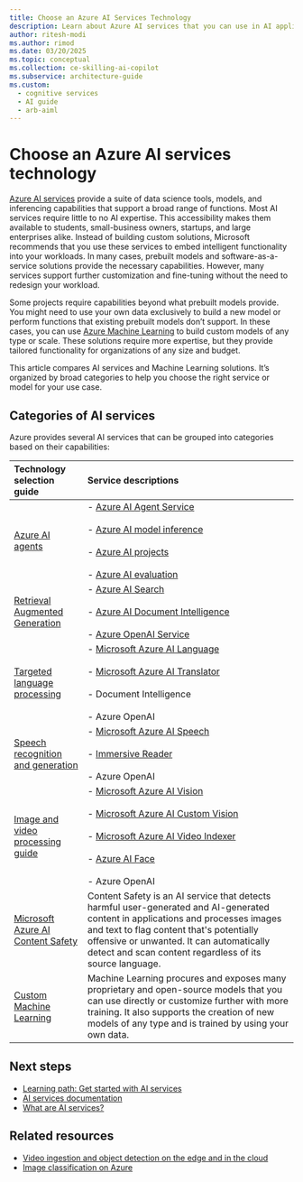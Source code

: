 ```yaml
---
title: Choose an Azure AI Services Technology
description: Learn about Azure AI services that you can use in AI applications and data flows. Choose the appropriate service for your use case.
author: ritesh-modi
ms.author: rimod
ms.date: 03/20/2025
ms.topic: conceptual
ms.collection: ce-skilling-ai-copilot
ms.subservice: architecture-guide
ms.custom:
  - cognitive services
  - AI guide
  - arb-aiml
---
```


# Choose an Azure AI services technology

[Azure AI services](/azure/ai-services/what-are-ai-services) provide a suite of data science tools, models, and inferencing capabilities that support a broad range of functions. Most AI services require little to no AI expertise. This accessibility makes them available to students, small-business owners, startups, and large enterprises alike. Instead of building custom solutions, Microsoft recommends that you use these services to embed intelligent functionality into your workloads. In many cases, prebuilt models and software-as-a-service solutions provide the necessary capabilities. However, many services support further customization and fine-tuning without the need to redesign your workload.

Some projects require capabilities beyond what prebuilt models provide. You might need to use your own data exclusively to build a new model or perform functions that existing prebuilt models don’t support. In these cases, you can use [Azure Machine Learning](/azure/machine-learning) to build custom models of any type or scale. These solutions require more expertise, but they provide tailored functionality for organizations of any size and budget.

This article compares AI services and Machine Learning solutions. It’s organized by broad categories to help you choose the right service or model for your use case.

## Categories of AI services

Azure provides several AI services that can be grouped into categories based on their capabilities:

| Technology selection guide | Service descriptions |
| :----- | :----- |
| [Azure AI agents](/azure/ai-foundry/) | - [Azure AI Agent Service](/azure/ai-services/agents/overview) <br><br> - [Azure AI model inference](/azure/ai-foundry/model-inference/overview) <br><br> - [Azure AI projects](/azure/ai-foundry/how-to/create-projects?tabs=ai-studio#tabpanel_2_ai-studio) <br><br> - [Azure AI evaluation](/azure/ai-foundry/concepts/evaluation-approach-gen-ai) |
| [Retrieval Augmented Generation](../../ai-ml/guide/rag/rag-solution-design-and-evaluation-guide.md) | - [Azure AI Search](/azure/search/search-what-is-azure-search) <br><br> - [Azure AI Document Intelligence](/azure/ai-services/document-intelligence/overview) <br><br> - [Azure OpenAI Service](/azure/ai-services/openai/overview) |
| [Targeted language processing](../ai-services/targeted-language-processing.md) | - [Microsoft Azure AI Language](/azure/ai-services/language-service/overview) <br><br> - [Microsoft Azure AI Translator](/azure/ai-services/translator/overview) <br><br> - Document Intelligence <br><br> - Azure OpenAI |
| [Speech recognition and generation](../ai-services/speech-recognition-generation.md) | - [Microsoft Azure AI Speech](/azure/ai-services/speech-service/overview) <br><br> - [Immersive Reader](/training/educator-center/product-guides/immersive-reader/) <br><br> - Azure OpenAI |
| [Image and video processing guide](../ai-services/image-video-processing.md) | - [Microsoft Azure AI Vision](/azure/ai-services/computer-vision/overview) <br><br> - [Microsoft Azure AI Custom Vision](/azure/ai-services/custom-vision-service/overview) <br><br> - [Microsoft Azure AI Video Indexer](/azure/azure-video-indexer/video-indexer-overview) <br><br> - [Azure AI Face](/azure/ai-services/computer-vision/overview-identity) <br><br> - Azure OpenAI |
| [Microsoft Azure AI Content Safety](/azure/ai-services/content-safety/) | Content Safety is an AI service that detects harmful user-generated and AI-generated content in applications and processes images and text to flag content that's potentially offensive or unwanted. It can automatically detect and scan content regardless of its source language. |
| [Custom Machine Learning](/azure/machine-learning/overview-what-is-azure-machine-learning) | Machine Learning procures and exposes many proprietary and open-source models that you can use directly or customize further with more training. It also supports the creation of new models of any type and is trained by using your own data. |

## Next steps

- [Learning path: Get started with AI services](/training/paths/get-started-azure-ai/)
- [AI services documentation](/azure/ai-services/)
- [What are AI services?](/azure/ai-services/what-are-ai-services)

## Related resources

- [Video ingestion and object detection on the edge and in the cloud](../../ai-ml/idea/video-ingestion-object-detection-edge-cloud.yml)
- [Image classification on Azure](../../example-scenario/ai/intelligent-apps-image-processing.yml)
